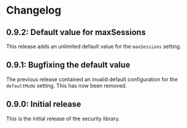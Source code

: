 # Changelog

## 0.9.2: Default value for maxSessions

This release adds an unlimited default value for the `maxSessions` setting.

## 0.9.1: Bugfixing the default value

The previous release contained an invalid default configuration for the `defaultMode` setting. This has now been removed.

## 0.9.0: Initial release

This is the initial release of the security library.